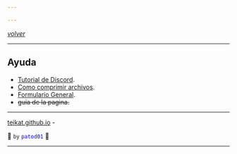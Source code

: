 ```yaml
---

---
```


<link rel="icon" href="../etc/icon.png">

[*volver*][teikat]

---

## Ayuda

- [Tutorial de Discord][discord].
- [Como comprimir archivos][zip].
- [Formulario General][form1].
- ~~guia de la pagina.~~

---

[teikat.github.io][teikat] - <span id="herobrine"></span>

:ghost: `by` <span style="color: blue;">`patod01`</span> :ghost:

[teikat]: https://teikat.github.io

---

[discord]: 01
[zip]: 02
[form1]: https://docs.google.com/forms/d/e/1FAIpQLSf2X2Tq65cm5atdZ_aNSZb1I5NXW_CVdI3bfRKzKeIZtMFAUQ/viewform?usp=sf_link

<script type="text/javascript" src="/herobrine.js"></script>
